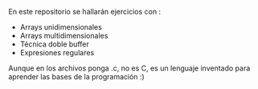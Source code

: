 En este repositorio se hallarán ejercicios con :
  - Arrays unidimensionales 
  - Arrays multidimensionales
  - Técnica doble buffer
  - Expresiones regulares

Aunque en los archivos ponga .c, no es C, es un lenguaje inventado para aprender las bases de la programación :)
